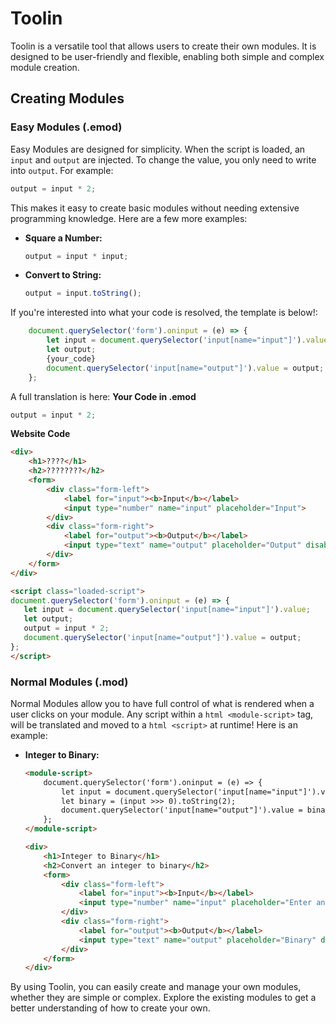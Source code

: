 # Toolin

Toolin is a versatile tool that allows users to create their own modules. It is designed to be user-friendly and flexible, enabling both simple and complex module creation.

## Creating Modules

### Easy Modules (.emod)

Easy Modules are designed for simplicity. When the script is loaded, an `input` and `output` are injected. To change the value, you only need to write into `output`. For example:

```javascript
output = input * 2;
```

This makes it easy to create basic modules without needing extensive programming knowledge. Here are a few more examples:

- **Square a Number:**
  ```javascript
  output = input * input;
  ```

- **Convert to String:**
  ```javascript
  output = input.toString();
  ```

If you're interested into what your code is resolved, the template is below!:
```javascript
    document.querySelector('form').oninput = (e) => {
        let input = document.querySelector('input[name="input"]').value;
        let output;
        {your_code}
        document.querySelector('input[name="output"]').value = output;
    };
```

A full translation is here:
**Your Code in .emod**
```javascript
output = input * 2;
```

**Website Code**
```html
<div>
    <h1>????</h1>
    <h2>????????</h2>
    <form>
        <div class="form-left">
            <label for="input"><b>Input</b></label>
            <input type="number" name="input" placeholder="Input">
        </div>
        <div class="form-right">
            <label for="output"><b>Output</b></label>
            <input type="text" name="output" placeholder="Output" disabled="">
        </div>
    </form>
</div>

<script class="loaded-script">
document.querySelector('form').oninput = (e) => {
   let input = document.querySelector('input[name="input"]').value;
   let output;
   output = input * 2;
   document.querySelector('input[name="output"]').value = output;
};
</script>
```

### Normal Modules (.mod)

Normal Modules allow you to have full control of what is rendered when a user clicks on your module. Any script within a ```html <module-script>``` tag, will be translated and moved to a ```html <script>``` at runtime! Here is an example:

- **Integer to Binary:**
  ```html
  <module-script>
      document.querySelector('form').oninput = (e) => {
          let input = document.querySelector('input[name="input"]').value;
          let binary = (input >>> 0).toString(2);
          document.querySelector('input[name="output"]').value = binary;
      };
  </module-script>

  <div>
      <h1>Integer to Binary</h1>
      <h2>Convert an integer to binary</h2>
      <form>
          <div class="form-left">
              <label for="input"><b>Input</b></label>
              <input type="number" name="input" placeholder="Enter an integer" />
          </div>
          <div class="form-right">
              <label for="output"><b>Output</b></label>
              <input type="text" name="output" placeholder="Binary" disabled />
          </div>
      </form>
  </div>
  ```

By using Toolin, you can easily create and manage your own modules, whether they are simple or complex. Explore the existing modules to get a better understanding of how to create your own.
